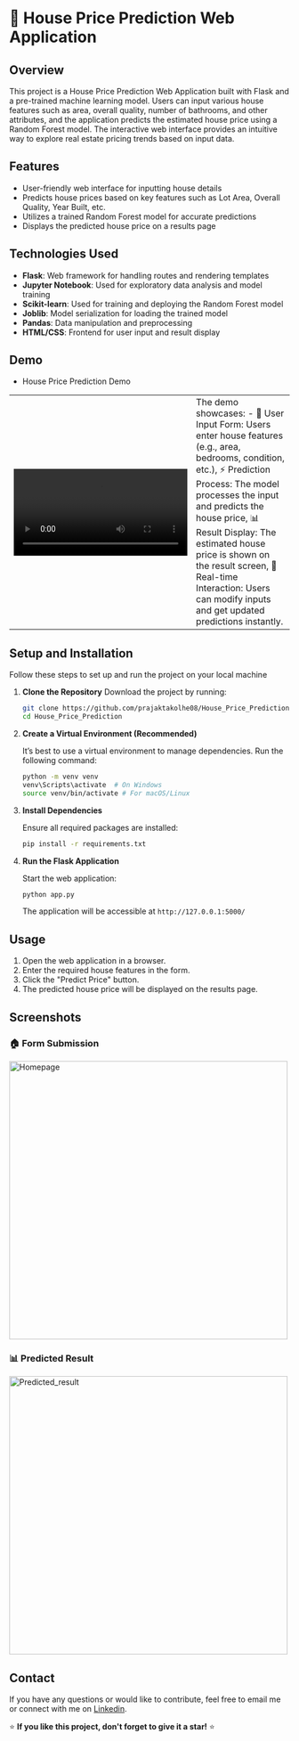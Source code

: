 # 🏡 House Price Prediction Web Application

## Overview
This project is a House Price Prediction Web Application built with Flask and a pre-trained machine learning model. Users can input various house features such as area, overall quality, number of bathrooms, and other attributes, and the application predicts the estimated house price using a Random Forest model. The interactive web interface provides an intuitive way to explore real estate pricing trends based on input data.

## Features
- User-friendly web interface for inputting house details
- Predicts house prices based on key features such as Lot Area, Overall Quality, Year Built, etc.
- Utilizes a trained Random Forest model for accurate predictions
- Displays the predicted house price on a results page

## Technologies Used
- **Flask**: Web framework for handling routes and rendering templates
- **Jupyter Notebook**: Used for exploratory data analysis and model training
- **Scikit-learn**: Used for training and deploying the Random Forest model
- **Joblib**: Model serialization for loading the trained model
- **Pandas**: Data manipulation and preprocessing
- **HTML/CSS**: Frontend for user input and result display

## Demo

- House Price Prediction Demo

<table> <tr> <td width="65%"> <video src="https://github.com/user-attachments/assets/cd7ff379-0416-43f3-a2bf-bc1c22baec25" controls width="100%"></video> </td> <td width="35%"> The demo showcases: - 🏡 User Input Form: Users enter house features (e.g., area, bedrooms, condition, etc.), ⚡ Prediction Process: The model processes the input and predicts the house price, 📊 Result Display: The estimated house price is shown on the result screen, 🔄 Real-time Interaction: Users can modify inputs and get updated predictions instantly.</td> </tr> </table>

## Setup and Installation

Follow these steps to set up and run the project on your local machine
1. **Clone the Repository**
   Download the project by running:
   ```sh
   git clone https://github.com/prajaktakolhe08/House_Price_Prediction
   cd House_Price_Prediction
   ```

3. **Create a Virtual Environment (Recommended)**
   
   It’s best to use a virtual environment to manage dependencies. Run the following command:
   ```sh
   python -m venv venv
   venv\Scripts\activate  # On Windows
   source venv/bin/activate # For macOS/Linux
   ```

5. **Install Dependencies**
   
   Ensure all required packages are installed:
   ```sh
   pip install -r requirements.txt
   ```

7. **Run the Flask Application**
   
   Start the web application:
   ```sh
   python app.py
   ```
   The application will be accessible at `http://127.0.0.1:5000/`

## Usage
1. Open the web application in a browser.
2. Enter the required house features in the form.
3. Click the "Predict Price" button.
4. The predicted house price will be displayed on the results page.

## Screenshots

### 🏠 Form Submission
<img alt="Homepage" src="https://github.com/user-attachments/assets/e321b912-f73d-42dc-81f3-3b618722974c" width="500">

### 📊 Predicted Result
<img alt="Predicted_result" src="https://github.com/user-attachments/assets/14a5ff8a-95df-475f-8aec-e6539c54f14a" width="500">

## Contact

If you have any questions or would like to contribute, feel free to email me or connect with me on [Linkedin](https://linkedin.com/in/prajakta-kolhe08).

⭐ **If you like this project, don't forget to give it a star!** ⭐
